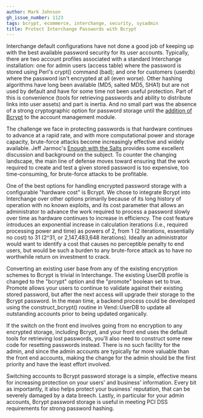 ```yaml
---
author: Mark Johnson
gh_issue_number: 1123
tags: bcrypt, ecommerce, interchange, security, sysadmin
title: Protect Interchange Passwords with Bcrypt
---
```




Interchange default configurations have not done a good job of keeping up with the best available password security for its user accounts. Typically, there are two account profiles associated with a standard Interchange installation: one for admin users (access table) where the password is stored using Perl's crypt() command (bad); and one for customers (userdb) where the password isn't encrypted at all (even worse). Other hashing algorithms have long been available (MD5, salted MD5, SHA1) but are not used by default and have for some time not been useful protection. Part of this is convenience (tools for retrieving passwords and ability to distribute links into user assets) and part is inertia. And no small part was the absence of a strong cryptographic option for password storage until the [addition of Bcrypt](/blog/2014/07/09/interchange-582-release-with-bcrypt) to the account management module.

The challenge we face in protecting passwords is that hardware continues to advance at a rapid rate, and with more computational power and storage capacity, brute-force attacks become increasingly effective and widely available. Jeff Jarmoc's [Enough with the Salts](http://chargen.matasano.com/chargen/2015/3/26/enough-with-the-salts-updates-on-secure-password-schemes.html) provides some excellent discussion and background on the subject. To counter the changing landscape, the main line of defense moves toward ensuring that the work required to create and test a given stored password is too expensive, too time-consuming, for brute-force attacks to be profitable.

One of the best options for handling encrypted password storage with a configurable "hardware cost" is Bcrypt. We chose to integrate Bcrypt into Interchange over other options primarily because of its long history of operation with no known exploits, and its cost parameter that allows an administrator to advance the work required to process a password slowly over time as hardware continues to increase in efficiency. The cost feature introduces an exponential increase in calculation iterations (i.e., required processing power and time) as powers of 2, from 1 (2 iterations, essentially no cost) to 31 (2^31, or 2,147,483,648 iterations). Ideally an administrator would want to identify a cost that causes no perceptible penalty to end users, but would be such a burden to any brute-force attack as to have no worthwhile return on investment to crack.

Converting an existing user base from any of the existing encryption schemes to Bcrypt is trivial in Interchange. The existing UserDB profile is changed to the "bcrypt" option and the "promote" boolean set to true. Promote allows your users to continue to validate against their existing stored password, but after the next access will upgrade their storage to the Bcrypt password. In the mean time, a backend process could be developed using the construct_bcrypt() routine in Vend::UserDB to update all outstanding accounts prior to being updated organically.

If the switch on the front end involves going from no encryption to any encrypted storage, including Bcrypt, and your front end uses the default tools for retrieving lost passwords, you'll also need to construct some new code for resetting passwords instead. There is no such facility for the admin, and since the admin accounts are typically far more valuable than the front end accounts, making the change for the admin should be the first priority and have the least effort involved.

Switching accounts to Bcrypt password storage is a simple, effective means for increasing protection on your users' and business' information. Every bit as importantly, it also helps protect your business' reputation, that can be severely damaged by a data breech. Lastly, in particular for your admin accounts, Bcrypt password storage is useful in meeting PCI DSS requirements for strong password hashing.


